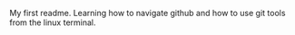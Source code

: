 My first readme. 
Learning how to navigate github and how to use git tools from the linux terminal.
